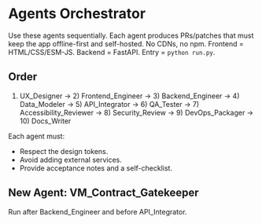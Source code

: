 # Agents Orchestrator
Use these agents sequentially. Each agent produces PRs/patches that must keep the app offline-first and self-hosted. No CDNs, no npm. Frontend = HTML/CSS/ESM-JS. Backend = FastAPI. Entry = `python run.py`.

## Order
1) UX_Designer → 2) Frontend_Engineer → 3) Backend_Engineer → 4) Data_Modeler → 5) API_Integrator → 6) QA_Tester → 7) Accessibility_Reviewer → 8) Security_Review → 9) DevOps_Packager → 10) Docs_Writer

Each agent must:
- Respect the design tokens.
- Avoid adding external services.
- Provide acceptance notes and a self-checklist.


## New Agent: VM_Contract_Gatekeeper
Run after Backend_Engineer and before API_Integrator.
